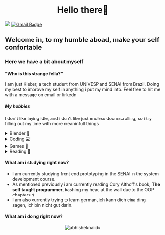   <h1 align="center">Hello there👋</h1>

![](https://vbr.nathanchung.dev/badge?page_id=kleberapenas-visitors&color=55acb7&style=for-the-badge&logo=Github) [![Gmail Badge](https://img.shields.io/badge/-Gmail-d14836?style=flat-square&logo=Gmail&logoColor=white&link=mail@jayrajroshan1@gmail.com)](mailto:mail@limadasilvakleber@gmail.com)
## Welcome in, to my humble aboad, make your self confortable
### Here we have a bit about myself
#### "Who is this strange fella?"
I am just Kleber, a tech student from UNIVESP and SENAI from Brazil. Doing my best to improve my self in anything i put my mind into. Feel free to hit me with a message on email or linkedn
##### My hobbies
I don't like laying idle, and i don't like just endless doomscrolling, so i try filling out my time with more meaninfull things

<details>
  <summary>Blender 🥯</summary>
    I picked up blender out of sheer curiosity and i have found it to be a quite fun activity, to keep it short here are some of the models i cooked up
    <p align="center">
      <img src="images/adepitas sororitas - Copia.png" width="600px" >
    </p>
    <p align="center">
      <img src="images/portal - Copia.png" width="600px" >
    </p>
    <p align="center">
      <img src="images/cake - Copia.png" width="600px" >
    </p>
    <p align="center">
      <img src="images/cactu - Copia.png" width="600px" >
    </p>

  
  
</details>

<details>
  <summary>Coding 💻</summary>
  I started coding due do a series of coincidences that started with the pandemic, ever since then i been trying to become a more tech savy guy and learn everything i want and can from coding and machines
  
  ![Python](https://img.shields.io/badge/Python-F7DF1E?logo=python&logoColor=3776AB&style=flat-square) ![Godot](https://img.shields.io/badge/Godot-478CBF?logo=godot-engine&logoColor=000000&style=flat-square) ![Lua](https://img.shields.io/badge/Lua-2C2D72?logo=lua&logoColor=000000&style=flat-square)

</details>

<details>
  <summary>Games 👾</summary>
  My guilty pleasure, sadly i spend way more time at this than i'd like, but i been dialing it down. I enjoy mostly singleplayer things, aside from a few games like <i>Your Only Move is Hustle</i>, and of course <i>Minecraft</i>

</details>

<details>
  <summary>Reading 🔖</summary>
  The one limiting factor for me in reading was the limited number of books i had access to, key word <b>was</b> ever since i got a kindle i been getting way to many books to keep track of, but as of recently i been reading: 
<ul>
  <li><b>The self taught programmer</b> by Cory Althoff</li> 
  <li><b>Manga in theory and practice</b> by Hirohiko Araki</li>
  <li><b>The Myth of Sisyphus and other essays</b> by Albert Camus</li>
  <li><b>Clean Code</b> by Robert Cecil Martin</li>
</ul>

  
</details>

#### What am i studying right now?
- I am currently studying front end prototyping in the SENAI in the system development course.
- As mentioned previously i am currently reading Cory Althoff's book, **The self taught programmer**, bashing my head at the wall due to the OOP chapters :)
- I am also currently trying to learn german, ich kann dich eina ding sagen, ich bin nicht gut darin.
#### What am i doing right now?
<p align="center"> <img src="https://github-readme-stats.vercel.app/api?username=kleberapenas&show_icons=true&theme=gotham" alt="abhisheknaiidu" />
